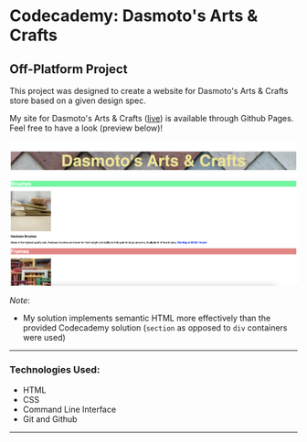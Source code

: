 # Codecademy: Dasmoto's Arts & Crafts
## Off-Platform Project

This project was designed to create a website for Dasmoto's Arts & Crafts store based on a given design spec. 

My site for Dasmoto's Arts & Crafts ([live](https://zacharywilkerson.github.io/codecademy_project-dasmotos_arts_crafts/)) is available through Github Pages. Feel free to have a look (preview below)!

![Excursion Preview](/images/dasmotos_preview.png "Excursion Preview")

*Note*: 
- My solution implements semantic HTML more effectively than the provided Codecademy solution (`section` as opposed to `div` containers were used)

___
### **Technologies Used:**
- HTML
- CSS
- Command Line Interface
- Git and Github
___
